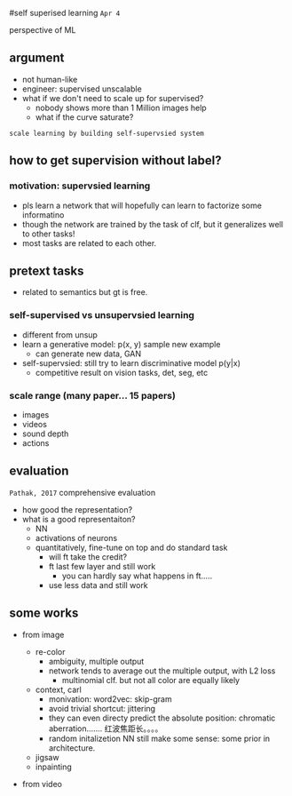 #self superised learning
`Apr 4`

perspective of ML

## argument
- not human-like
- engineer: supervised unscalable
- what if we don't need to scale up for supervised?
    + nobody shows more than 1 Million images help
    + what if the curve saturate?

`scale learning by building self-supervsied system`

## how to get supervision without label?
### motivation: supervsied learning 
- pls learn a network that will hopefully can learn to factorize some informatino
- though the network are trained by the task of clf, but it generalizes well to other tasks!
- most tasks are related to each other.

## pretext tasks
- related to semantics but gt is free.

### self-supervised vs unsupervsied learning
- different from unsup
- learn a generative model: p(x, y) sample new example
    + can generate new data, GAN
- self-supervsied: still try to learn discriminative model p(y|x)
    + competitive result on vision tasks, det, seg, etc

### scale range (many paper... 15 papers)
- images
- videos
- sound depth
- actions


## evaluation
`Pathak, 2017` comprehensive evaluation

- how good the representation?
- what is a good representaiton?
    + NN
    + activations of neurons
    + quantitatively, fine-tune on top and do standard task
        * will ft take the credit?
        * ft last few layer and still work
            - you can hardly say what happens in ft.....
        * use less data and still work

## some works
- from image
    + re-color
        * ambiguity, multiple output
        * network tends to average out the multiple output, with L2 loss
            - multinomial clf. but not all color are equally likely
    + context, carl
        * monivation: word2vec: skip-gram
        * avoid trivial shortcut: jittering
        * they can even directy predict the absolute position: chromatic aberration....... 红波焦距长。。。。
        * random initalizetion NN still make some sense: some prior in architecture.
    + jigsaw
    + inpainting
    
- from video


